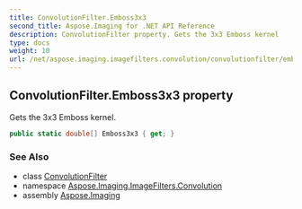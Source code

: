 ```yaml
---
title: ConvolutionFilter.Emboss3x3
second_title: Aspose.Imaging for .NET API Reference
description: ConvolutionFilter property. Gets the 3x3 Emboss kernel
type: docs
weight: 10
url: /net/aspose.imaging.imagefilters.convolution/convolutionfilter/emboss3x3/
---
```

## ConvolutionFilter.Emboss3x3 property

Gets the 3x3 Emboss kernel.

```csharp
public static double[] Emboss3x3 { get; }
```

### See Also

* class [ConvolutionFilter](../)
* namespace [Aspose.Imaging.ImageFilters.Convolution](../../convolutionfilter/)
* assembly [Aspose.Imaging](../../../)


